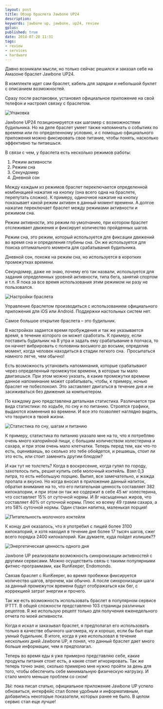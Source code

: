 ```yaml
---
layout: post
title: Обзор браслета Jawbone UP24
description:
keywords: jawbone up, jawbone, up24, review
gplus:
published: true
date: 2014-07-20 11:31
tags:
- review
- services
- hardware
---
```

Давно возникали мысли, но только сейчас решился и заказал себе на Амазоне браслет Jawbone UP24.

В комплекте идет сам браслет, кабель для зарядки и небольшой буклет с описанием возможностей.

Сразу после распаковки, установил официальное приложение на свой телефон и настроил связку с браслетом.

![][package]

Jawbone UP24 позиционируется как шагомер с возможностями будильника. Но на деле браслет умеет также напоминать о событиях по времени или по определенному условию, и с помощью официального приложения можно фиксировать свое питание, чтобы понять, насколько эффективно ты питаешься.

В связи с чем, у браслета есть несколько режимов работы:

1. Режим активности
2. Режим сна
3. Секундомер
4. Дневной сон

Между каждым из режимов браслет переключается определенной комбинацией нажатия на кнопку (она всего одна на браслете, перепутать сложно). К примеру, одиночное нажатие на кнопку показывает какой режим активен в данный момент времени. А долгое нажатие переключает браслет между режимами активности и режимом сна.

Режим активности, это режим по умолчанию, при котором браслет отслеживает движения и фиксирует количество пройденных шагов.

Режим сна, это режим, который используется для фиксации движений во время сна и определения глубины сна. Он же используется для поиска оптимального момента для срабатывания будильника.

Дневной сон, похоже на режим сна, но используется в коротких промежутках времени.

Секундомер, даже не знаю, почему его так назвали, используется для задания определенных уровней активности, типа бега, занятий спортом и т.п. Я пока за все время использования этим режимом ни разу не пользовался.

![][settings]

Управление браслетом производиться с использованием официального приложения для iOS или Android. Поддержки настольных систем нет.

Самое большое открытие  браслета – это будильник.

В настройках задается время пробуждения и так же указывается время, в течение которого он может сработать. К примеру, если поставить будильник на 8 утра и задать ему срабатывание в полчаса, то он начнет вибрировать с половины восьмого до восьми, определив момент, когда человек находиться в стадии легкого сна.  Просыпаться намного легче, чем обычно!

Есть возможность установить напоминания, которые срабатывают через определенный промежуток времени, в которые ты мало двигаешься. При этом можно указать, в какие промежутки времени данное напоминание может срабатывать, чтобы, к примеру, ночью браслет не побеспокоил. Это заставляет двигаться в течение дня и не засиживаться без движения за компьютером.

По каждому дню представлена детальная статистика. Различается три вида статистики: по ходьбе, по сну и по питанию. Строятся графики, выдаются изменения во времени. И все это позволяет наглядно видеть, что творится в твоей жизни.

![][statistics]

К примеру, статистика по питанию указало мне на то, что я потребляю очень много калорийной пищи, с большим количеством холестерина и сахара, и при этом очень мало клетчатки. Теперь перед тем, как что-то есть, оцениваешь, во сколько это тебе обойдется, и решаешь, стоит ли это есть, или стоит заменить другим блюдом?

И как тут не толстеть? Когда в воскресение, когда гулял по городу, захотелось пить, решил купить себе молочный коктейль. Взял 0,3 литра, то есть небольшую порцию. Выпил, все замечательно, и жажда пропала и вкусно. Но когда вносил в приложение данный напиток, обратил внимание на то, что его питательная ценность составляет 382 килокалории, и при этом он так же содержит в себе 45 мг холестерина, что составляет 15% от суточной нормы. И 8г насыщенных жиров, что составляет 40% от суточной нормы. Плюс ко всему 49 грамм сахара, а это 58% суточной нормы. Один стакан напитка, маленькая порция!

![][coctail]

К концу дня оказалось, что я употребил с пищей более 3100 килокалорий, и хотя находил в течение дня более 17 тысяч шагов, сжег всего порядка 2400 килокалорий. Как думаете, куда пойдет излишек??

![][kkal]

Jawbone UP реализовали возможность синхронизации активностей с другими сервисами. Можно осуществить связь с такими популярными фитнес-программами, как RunKeeper, Endomondo.

Связав браслет с RunKeeper, во время пробежки фиксируется количество шагов, впрочем, как обычно. А после синхронизации шаги за данный промежуток времени будут отображаться как бег, с коррекцией затрат энергии и прочего.

Так же есть возможность использовать браслет в популярном сервисе IFTTT. В общей сложности представлено 103 страницы различных рецептов. Я же использую рецепт только для получения еженедельного отчета по моей активности.

Когда я искал и заказывал браслет, я предполагал его использовать только в качестве обычного шагомера, ну и хорошо, если бы был еще умный будильник. В итоге, когда я уже использовал в течение нескольких дней Jawbone UP, я понял, что данный браслет дает много больше информации, чем я предполагал.

Теперь во время еды я уже примерно представляю себе, какие продукты питания стоит есть, а какие стоит игнорировать. Так же теперь точно знаю, сколько примерно мне нужно пройти за день для того, чтобы обеспечить себе минимальную физическую нагрузку. И стало много меньше проблем со сном!

ЗЫ: пока писал статью, официальное приложение Jawbone UP успело обновиться, интерфейс стал более удобным и информативным, добавились некоторые показатели, которых ранее не было. В целом сервис стал еще лучше!

[package]: https://static.juev.org/2014/07/main.jpg
    "Упаковка"

[settings]: https://static.juev.org/2014/07/up1.jpg
    "Настройки браслета"

[statistics]: https://static.juev.org/2014/07/up2.jpg
    "Статистика по сну, шагам и питанию"

[coctail]: https://static.juev.org/2014/07/up3.jpg
    "Питательность молочного коктейля"

[kkal]: https://static.juev.org/2014/07/up4.jpg
    "Энергетическая ценность одного дня"
